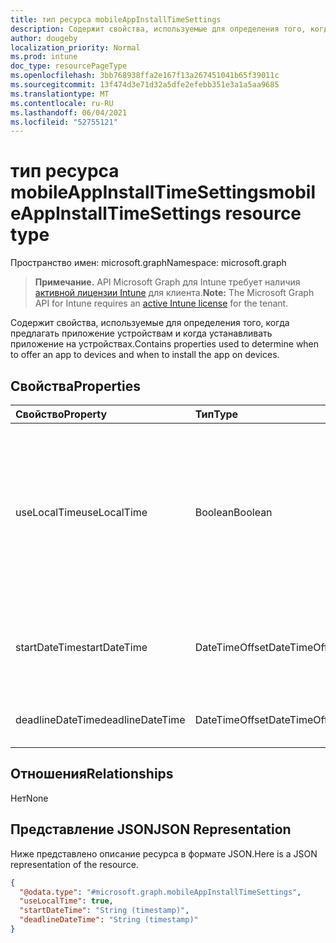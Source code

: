 ```yaml
---
title: тип ресурса mobileAppInstallTimeSettings
description: Содержит свойства, используемые для определения того, когда предлагать приложение устройствам и когда устанавливать приложение на устройствах.
author: dougeby
localization_priority: Normal
ms.prod: intune
doc_type: resourcePageType
ms.openlocfilehash: 3bb768938ffa2e167f13a267451041b65f39011c
ms.sourcegitcommit: 13f474d3e71d32a5dfe2efebb351e3a1a5aa9685
ms.translationtype: MT
ms.contentlocale: ru-RU
ms.lasthandoff: 06/04/2021
ms.locfileid: "52755121"
---
```

# <a name="mobileappinstalltimesettings-resource-type"></a><span data-ttu-id="58418-103">тип ресурса mobileAppInstallTimeSettings</span><span class="sxs-lookup"><span data-stu-id="58418-103">mobileAppInstallTimeSettings resource type</span></span>

<span data-ttu-id="58418-104">Пространство имен: microsoft.graph</span><span class="sxs-lookup"><span data-stu-id="58418-104">Namespace: microsoft.graph</span></span>

> <span data-ttu-id="58418-105">**Примечание.** API Microsoft Graph для Intune требует наличия [активной лицензии Intune](https://go.microsoft.com/fwlink/?linkid=839381) для клиента.</span><span class="sxs-lookup"><span data-stu-id="58418-105">**Note:** The Microsoft Graph API for Intune requires an [active Intune license](https://go.microsoft.com/fwlink/?linkid=839381) for the tenant.</span></span>

<span data-ttu-id="58418-106">Содержит свойства, используемые для определения того, когда предлагать приложение устройствам и когда устанавливать приложение на устройствах.</span><span class="sxs-lookup"><span data-stu-id="58418-106">Contains properties used to determine when to offer an app to devices and when to install the app on devices.</span></span>

## <a name="properties"></a><span data-ttu-id="58418-107">Свойства</span><span class="sxs-lookup"><span data-stu-id="58418-107">Properties</span></span>
|<span data-ttu-id="58418-108">Свойство</span><span class="sxs-lookup"><span data-stu-id="58418-108">Property</span></span>|<span data-ttu-id="58418-109">Тип</span><span class="sxs-lookup"><span data-stu-id="58418-109">Type</span></span>|<span data-ttu-id="58418-110">Описание</span><span class="sxs-lookup"><span data-stu-id="58418-110">Description</span></span>|
|:---|:---|:---|
|<span data-ttu-id="58418-111">useLocalTime</span><span class="sxs-lookup"><span data-stu-id="58418-111">useLocalTime</span></span>|<span data-ttu-id="58418-112">Boolean</span><span class="sxs-lookup"><span data-stu-id="58418-112">Boolean</span></span>|<span data-ttu-id="58418-113">Следует ли использовать местное время устройства или время UTC при определении доступных и крайних сроков.</span><span class="sxs-lookup"><span data-stu-id="58418-113">Whether the local device time or UTC time should be used when determining the available and deadline times.</span></span>|
|<span data-ttu-id="58418-114">startDateTime</span><span class="sxs-lookup"><span data-stu-id="58418-114">startDateTime</span></span>|<span data-ttu-id="58418-115">DateTimeOffset</span><span class="sxs-lookup"><span data-stu-id="58418-115">DateTimeOffset</span></span>|<span data-ttu-id="58418-116">Время, в которое приложение должно быть доступно для установки.</span><span class="sxs-lookup"><span data-stu-id="58418-116">The time at which the app should be available for installation.</span></span>|
|<span data-ttu-id="58418-117">deadlineDateTime</span><span class="sxs-lookup"><span data-stu-id="58418-117">deadlineDateTime</span></span>|<span data-ttu-id="58418-118">DateTimeOffset</span><span class="sxs-lookup"><span data-stu-id="58418-118">DateTimeOffset</span></span>|<span data-ttu-id="58418-119">Время установки приложения.</span><span class="sxs-lookup"><span data-stu-id="58418-119">The time at which the app should be installed.</span></span>|

## <a name="relationships"></a><span data-ttu-id="58418-120">Отношения</span><span class="sxs-lookup"><span data-stu-id="58418-120">Relationships</span></span>
<span data-ttu-id="58418-121">Нет</span><span class="sxs-lookup"><span data-stu-id="58418-121">None</span></span>

## <a name="json-representation"></a><span data-ttu-id="58418-122">Представление JSON</span><span class="sxs-lookup"><span data-stu-id="58418-122">JSON Representation</span></span>
<span data-ttu-id="58418-123">Ниже представлено описание ресурса в формате JSON.</span><span class="sxs-lookup"><span data-stu-id="58418-123">Here is a JSON representation of the resource.</span></span>
<!-- {
  "blockType": "resource",
  "@odata.type": "microsoft.graph.mobileAppInstallTimeSettings"
}
-->
``` json
{
  "@odata.type": "#microsoft.graph.mobileAppInstallTimeSettings",
  "useLocalTime": true,
  "startDateTime": "String (timestamp)",
  "deadlineDateTime": "String (timestamp)"
}
```




